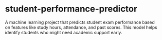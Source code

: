 # student-performance-predictor
A machine learning project that predicts student exam performance based on features like study hours, attendance, and past scores. This model helps identify students who might need academic support early.
